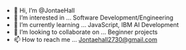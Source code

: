 - 👋 Hi, I’m @JontaeHall
- 👀 I’m interested in ... Software Development/Engineering
- 🌱 I’m currently learning ... JavaScript, IBM AI Development    
- 💞️ I’m looking to collaborate on ... Beginner projects
- 📫 How to reach me ... Jontaehall2730@gmail.com

<!---
Jontae327/Jontae327 is a ✨ special ✨ repository because its `README.md` (this file) appears on your GitHub profile.
You can click the Preview link to take a look at your changes.
--->
